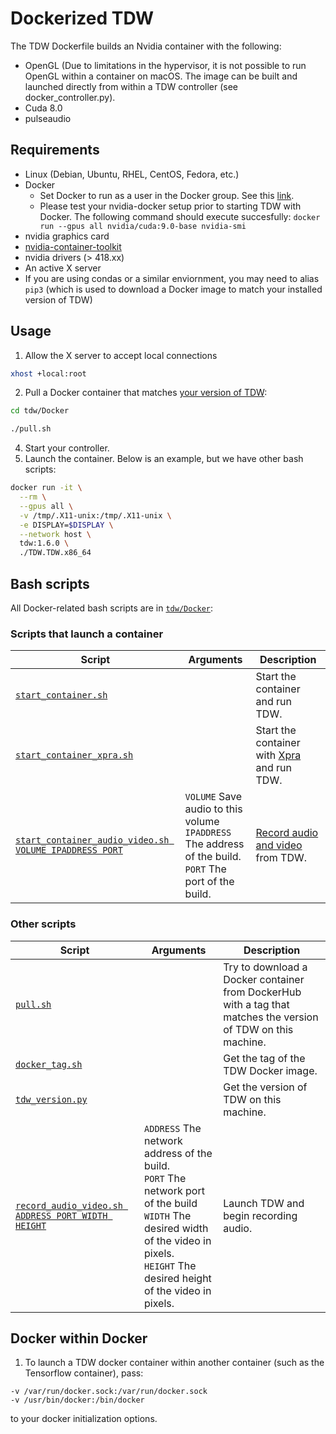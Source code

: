 # Dockerized TDW

The TDW Dockerfile builds an Nvidia container with the following:

- OpenGL (Due to limitations in the hypervisor, it is not possible to run OpenGL within a container on macOS. The image can be built and launched directly from within a TDW controller (see docker_controller.py).
- Cuda 8.0
- pulseaudio

## Requirements

* Linux (Debian, Ubuntu, RHEL, CentOS, Fedora, etc.)
* Docker
	* Set Docker to run as a user in the Docker group. See this [link](https://www.digitalocean.com/community/tutorials/how-to-install-and-use-docker-on-ubuntu-16-04).
	* Please test your nvidia-docker setup prior to starting TDW with Docker. The following command should execute succesfully: `docker run --gpus all nvidia/cuda:9.0-base nvidia-smi`
* nvidia graphics card
* [nvidia-container-toolkit](https://github.com/NVIDIA/nvidia-docker)
* nvidia drivers (> 418.xx)
* An active X server
* If you are using condas or a similar enviornment, you may need to alias `pip3` (which is used to download a Docker image to match your installed version of TDW)

## Usage

1. Allow the X server to accept local connections

```bash
xhost +local:root
```

2. Pull a Docker container that matches [your version of TDW](../python/tdw.md):

```bash
cd tdw/Docker
```


```bash
./pull.sh
```

4. Start your controller.
5. Launch the container. Below is an example, but we have other bash scripts:

```bash
docker run -it \
  --rm \
  --gpus all \
  -v /tmp/.X11-unix:/tmp/.X11-unix \
  -e DISPLAY=$DISPLAY \
  --network host \
  tdw:1.6.0 \
  ./TDW.TDW.x86_64
```

## Bash scripts

All Docker-related bash scripts are in [`tdw/Docker`](https://github.com/threedworld-mit/tdw/tree/master/Docker):

### Scripts that launch a container

| Script                                                       | Arguments                                                    | Description                                                  |
| ------------------------------------------------------------ | ------------------------------------------------------------ | ------------------------------------------------------------ |
| [`start_container.sh`](https://github.com/threedworld-mit/tdw/tree/master/Docker/start_container.sh) |                                                              | Start the container and run TDW.                             |
| [`start_container_xpra.sh`](https://github.com/threedworld-mit/tdw/tree/master/Docker/start_container_xpra.sh) |                                                              | Start the container with [Xpra](../misc_frontend/xpra.md) and run TDW. |
| [`start_container_audio_video.sh VOLUME IPADDRESS PORT`](https://github.com/threedworld-mit/tdw/tree/master/Docker/start_container_audio.sh) | `VOLUME` Save audio to this volume<br>`IPADDRESS` The address of the build.<br>`PORT` The port of the build. | [Record audio and video](../misc_frontend/video.md) from TDW. |

### Other scripts

| Script                                                       | Arguments                                                    | Description                                                  |
| ------------------------------------------------------------ | ------------------------------------------------------------ | ------------------------------------------------------------ |
| [`pull.sh`](https://github.com/threedworld-mit/tdw/tree/master/Docker/pull.sh) |                                                              | Try to download a Docker container from DockerHub with a tag that matches the version of TDW on this machine. |
| [`docker_tag.sh`](https://github.com/threedworld-mit/tdw/tree/master/Docker/docker_tag.sh) |                                                              | Get the tag of the TDW Docker image.                         |
| [`tdw_version.py`](https://github.com/threedworld-mit/tdw/tree/master/Docker/tdw_version.py) |                                                              | Get the version of TDW on this machine.                      |
| [`record_audio_video.sh ADDRESS PORT WIDTH HEIGHT`](https://github.com/threedworld-mit/tdw/tree/master/Docker/record_audio.sh) | `ADDRESS` The network address of the build.<br>`PORT` The network port of the build<br> `WIDTH` The desired width of the video in pixels.<br>`HEIGHT` The desired height of the video in pixels. | Launch TDW and begin recording audio.                        |


## Docker within Docker

1. To launch a TDW docker container within another container (such as the Tensorflow container), pass:
```
-v /var/run/docker.sock:/var/run/docker.sock
-v /usr/bin/docker:/bin/docker
```
to your docker initialization options. 
